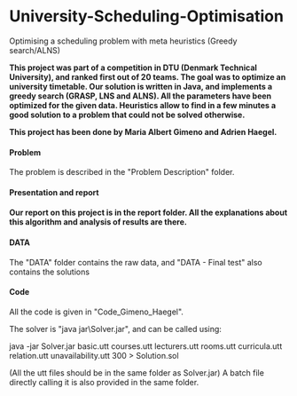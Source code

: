 # University-Scheduling-Optimisation
Optimising a scheduling problem with meta heuristics (Greedy search/ALNS)
<p>
<strong>
This project was part of a competition in DTU (Denmark Technical University), and ranked first out of 20 teams.
The goal was to optimize an university timetable. Our solution is written in Java, and implements a greedy search (GRASP, LNS and ALNS). All the parameters have been optimized for the given data. Heuristics allow to find in a few minutes a good solution to a problem that could not be solved otherwise. 
</p>
</strong>
<p>
<strong>
This project has been done by Maria Albert Gimeno and Adrien Haegel.
</strong>
</p>
<p>
<h4> Problem </h4>
The problem is described in the "Problem Description" folder.
</p>
<h4>Presentation and report<h4>
Our report on this project is in the report folder.
All the explanations about this algorithm and analysis of results are there. 

<h4>DATA</h4>
The "DATA" folder contains the raw data, and "DATA - Final test" also contains the solutions

<h4>Code</h4>
All the code is given in "Code_Gimeno_Haegel".

The solver is "java jar\Solver.jar", and can be called using:

java -jar Solver.jar basic.utt courses.utt lecturers.utt rooms.utt curricula.utt relation.utt unavailability.utt 300 > Solution.sol

(All the utt files should be in the same folder as Solver.jar)
A batch file directly calling it is also provided in the same folder.


